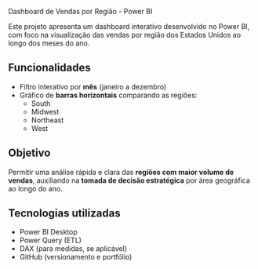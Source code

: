  Dashboard de Vendas por Região - Power BI

Este projeto apresenta um dashboard interativo desenvolvido no Power BI, com foco na visualização das vendas por região dos Estados Unidos ao longo dos meses do ano.


## Funcionalidades

- Filtro interativo por **mês** (janeiro a dezembro)
- Gráfico de **barras horizontais** comparando as regiões:
  - South
  - Midwest
  - Northeast
  - West

## Objetivo

Permitir uma análise rápida e clara das **regiões com maior volume de vendas**, auxiliando na **tomada de decisão estratégica** por área geográfica ao longo do ano.

## Tecnologias utilizadas

- Power BI Desktop
- Power Query (ETL)
- DAX (para medidas, se aplicável)
- GitHub (versionamento e portfólio)
